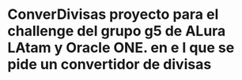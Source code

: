 # ConverDivisas  proyecto para el challenge del grupo g5  de ALura LAtam  y Oracle ONE. en e l que  se pide  un  convertidor de  divisas 
